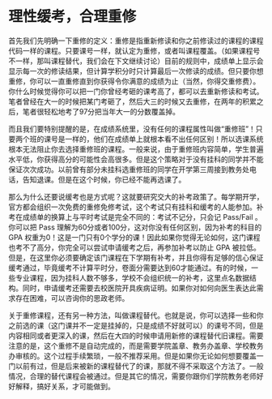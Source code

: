 # 理性缓考，合理重修

首先我们先明确一下重修的定义：重修是指重新修读和你之前修读过的课程的课程代码一样的课程。只要课号一样，就认定为重修，或者叫课程覆盖。（如果课程号不一样，那叫课程替代，我们会在下文继续讨论）目前的规则中，成绩单上显示会显示每一次的修读结果，但计算学积分时只计算最后一次修读的成绩。但只要你想重修，你可以一直重修直到你获得令你满意的成绩为止（当然，你得交重修费）。你什么时候觉得你可以把一门你曾经考砸的课考高了，都可以去重新修读和考试。笔者曾经在大一的时候把某门考砸了，然后大三的时候又去重修，在两年的积累之后，笔者很轻松地考了97分把当年大一的分数覆盖掉。

而且我们要特别提醒的是，在成绩系统里，没有任何的课程属性叫做“重修班”！只要两个班的课号是一样的，他们在成绩单上就根本看不出任何区别！所以选课系统根本无法阻止你去选择重修班的课程。一般来说，由于重修班内容简单，学生普遍水平低，你获得高分的可能性会高很多。但是这个策略对于没有挂科的同学并不能保证次次成功。以前曾有部分未挂科选重修班的同学在开学第三周接到教务处电话，告知退课。但是在这个时候，你已经不能再选课了。

那么为什么还要说缓考也是方式呢？这就要研究交大的补考政策了。每学期开学，官方都会组织一次免费的重修免修考试，这个考试只有挂科和缓考的人能参加。补考在成绩单的换算上与平时考试是完全不同的：考试不记分，只会记 Pass/Fail 。你可以把 Pass 理解为60分或者100分，这对你没有任何区别，因为补考的科目的 GPA 权重为0！这是一门只有0个学分的课！因此如果你觉得无论如何，这门课程也考不了高分，你完全可以尝试申请缓考之后，再参加补考以防止 GPA 被拉低。但是，在这里你必须要确定该门课程在下学期有补考，并且你得有足够的信心保证缓考通过，毕竟缓考不计算平时分，卷面分需要达到60才能通过。有的时候，一些专业课程，因为挂科人数不够多，学校不会组织统一的补考，这里点名数据结构。同时，申请缓考还需要去校医院开具疾病证明。如果你对如何向医生表达此需求存在困难，可以咨询你的思政老师。

关于重修课程，还有另一种方法，叫做课程替代。也就是说，你可以选择一些和你之前选的课（这门课并不一定是挂掉的，只是成绩不好就可以）的课号不同，但是内容相同或者更深入的课，然后在大四的时候申请用新修的课程替代旧课程。需要注意的是，这个重修不是自动完成的，而是需要学院盖章、教务办盖章、学校教务办审核的。这个过程手续繁琐，一般不推荐采用。但是如果你无论如何想要覆盖一门以前有过，但是后来被新的课程替代了的课，那就不得不采取这个方法了。一般情况，合理的替代课程会被通过。但是其它的情况，需要你跟你们学院教务老师好好解释，搞好关系，才可能做到。

